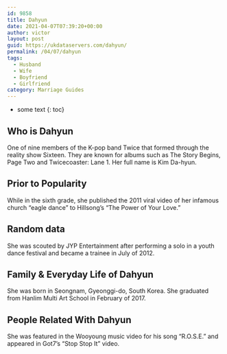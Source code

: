 ```yaml
---
id: 9858
title: Dahyun
date: 2021-04-07T07:39:20+00:00
author: victor
layout: post
guid: https://ukdataservers.com/dahyun/
permalink: /04/07/dahyun
tags:
  - Husband
  - Wife
  - Boyfriend
  - Girlfriend
category: Marriage Guides
---
```


* some text
{: toc}


## Who is Dahyun



One of nine members of the K-pop band Twice that formed through the reality show Sixteen. They are known for albums such as The Story Begins, Page Two and Twicecoaster: Lane 1. Her full name is Kim Da-hyun. 

                
                
                
## Prior to Popularity



While in the sixth grade, she published the 2011 viral video of her infamous church &#8220;eagle dance&#8221; to Hillsong&#8217;s &#8220;The Power of Your Love.&#8221; 

                
                
                
## Random data



She was scouted by JYP Entertainment after performing a solo in a youth dance festival and became a trainee in July of 2012.

                
                
                
## Family & Everyday Life of Dahyun



She was born in Seongnam, Gyeonggi-do, South Korea. She graduated from Hanlim Multi Art School in February of 2017.

                
                
                
## People Related With Dahyun



She was featured in the Wooyoung music video for his song &#8220;R.O.S.E.&#8221; and appeared in Got7&#8217;s &#8220;Stop Stop It&#8221; video.

                
              
            
          
          
          